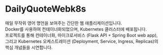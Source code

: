 # DailyQuoteWebk8s

매일 무작위 영어 명언을 보여주는 간단한 웹 애플리케이션입니다.  
Docker를 사용하여 컨테이너화되었으며, Kubernetes 클러스터에 배포됩니다.  
프로젝트를 통해 컨테이너화, 마이크로서비스 (Flask API + Spring Boot web app), 그리고 Kubernetes 오케스트레이션 (Deployment, Service, Ingress, Replicas)의 핵심 개념들을 시연합니다.
